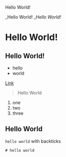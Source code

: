 Hello World!

_Hello World!
__Hello World!_
# Hello World!
## Hello World!

* hello 
* world

[Link](https://piazza.com/class_profile/get_resource/l4hn5gwv6b163w/l4zxsililgt53u)

> Hello World

1. one
2. two
3. three

Hello World 
---

`hello world` with backticks

```
# hello world 
```
